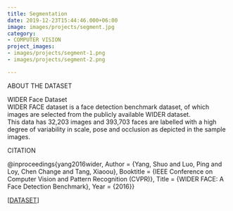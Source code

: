```yaml
---
title: Segmentation
date: 2019-12-23T15:44:46.000+06:00
image: images/projects/segment.jpg
category:
- COMPUTER VISION
project_images:
- images/projects/segment-1.png
- images/projects/segment-2.png

---
```

ABOUT THE DATASET

WIDER Face Dataset   
WIDER FACE dataset is a face detection benchmark dataset, of which images are selected from the publicly available WIDER dataset.   
This data has 32,203 images and 393,703 faces are labelled with a high degree of variability in scale, pose and occlusion as depicted in the sample images.

CITATION

@inproceedings{yang2016wider,
Author = {Yang, Shuo and Luo, Ping and Loy, Chen Change and Tang, Xiaoou},
Booktitle = {IEEE Conference on Computer Vision and Pattern Recognition (CVPR)},
Title = {WIDER FACE: A Face Detection Benchmark},
Year = {2016}}

\[[DATASET](http://shuoyang1213.me/WIDERFACE/)\]